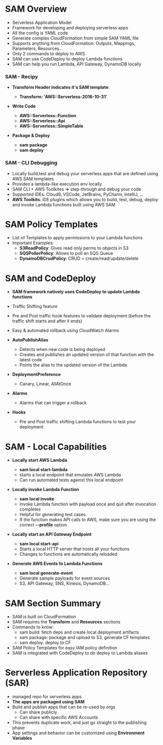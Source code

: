 # SAM Overview

- Serverless Application Model
- Framework for developing and deploying serverless apps
- All the config is YAML code
- Generate complex CloudFormation from simple SAM YAML file
- Supports anything from CloudFormation: Outputs, Mappings, Parameters, Resources...
- Only 2 commands to deploy to AWS
- SAM can use CodeDeploy to deploy Lambda functions
- SAM can help you run Lambda, API Gateway, DynamoDB locally

### SAM - Recipy

- **Transform Header indicates it's SAM template**:
    - **Transform: 'AWS::Serverless-2016-10-31'**

- **Write Code**
    - **AWS::Serverless::Function**
    - **AWS::Serverless::Api**
    - **AWS::Serverless::SimpleTable**

- **Package & Deploy**
    - **sam package**
    - **sam deploy**

### SAM - CLI Debugging

- Locally build,test and debug your serverless apps that are defined using AWS SAM templates
- Provides a lambda-like execution env locally
- SAM CLI + AWS Toolkites => step-through and debug your code
- Supported IDEs: Cloud9, VSCode, JetBrains, PyCharm, IntelliJ, ...
- **AWS Toolkits**: IDE plugins which allows you to build, test, debug, deploy and invoke Lambda functions built using AWS SAM

# SAM Policy Templates

- List of Templates to apply permissions to your Lambda functions
- Important Examples:
    - **S3ReadPolicy**: Gives read only perms to objects in S3
    - **SQSPollerPolicy**: Allows to poll an SQS Queue
    - **DynamoDBCrudPolicy**: CRUD = create/read/update/delete

# SAM and CodeDeploy

- **SAM framework natively uses CodeDeploy to update Lambda functions**

- Traffic Shifting feature
- Pre and Post traffic hook features to validate deployment (before the traffic shift starts and after it ends)
- Easy & automated rollback using CloudWatch Alarms

- **AutoPublishAlias**
    - Detects when new code is being deployed
    - Creates and publishes an updated version of that function with the latest code
    - Points the alias to the updated version of the Lambda
- **DeploymentPreference**
    - Canary, Linear, AllAtOnce
- **Alarms**
    - Alarms that can trigger a rollback
- **Hooks**
    - Pre and Post traffic shifting Lambda functions to test your deployment

# SAM - Local Capabilities

- **Locally start AWS Lambda**
    - **sam local start-lambda**
    - starts a local endpoint that emulates AWS Lambda
    - Can run automated tests against this local endpoint

- **Locally invoke Lambda Function**
    - **sam local invoke**
    - Invoke Lambda function with payload once and quit after invocation completes
    - Helpful for generating test cases
    - If the function makes API calls to AWS, make sure you are using the correct **--profile** option

- **Locally start an API Gateway Endpoint**
    - **sam local start-api**
    - Starts a local HTTP server that hosts all your functions
    - Changes to functions are automatically reloaded

- **Generate AWS Events fo Lambda Functions**
    - **sam local generate-event**
    - Generate sample payloads for event sources
    - S3, API Gateway, SNS, Kinesis, DynamoDB...

# SAM Section Summary

- SAM is built on CloudFormation
- SAM requires the **Transform** and **Resources** sections
- Commands to know:
    - sam build: fetch deps and create local deployment artifacts
    - sam package: package and upload to S3, generate CF templates
    - sam deploy: deploy to CF
- SAM Policy Templates for easy IAM policy definition
- SAM is integrated with CodeDeploy to do deploy to Lambda aliases

# Serverless Application Repository (SAR)

- managed repo for serverless apps
- **The apps are packaged using SAM**
- Build and publish apps that can be re-used by orgs
    - Can share publicly
    - Can share with specific AWS Accounts
- This prevents duplicate work, and just go straight to the publishing phase
- App settings and behavior can be customized using **Environment Variables**   